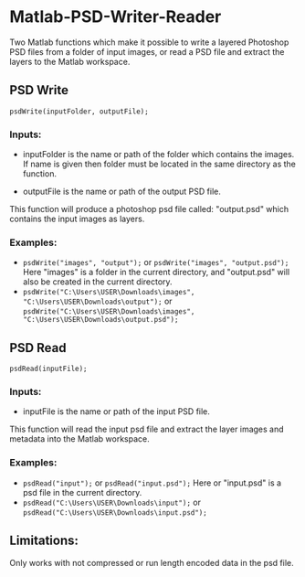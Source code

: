 # Matlab-PSD-Writer-Reader
Two Matlab functions which make it possible to write a layered Photoshop PSD files from a folder of input images, or read a PSD file and extract the layers to the Matlab workspace.

## PSD Write

```psdWrite(inputFolder, outputFile);```

### Inputs:

- inputFolder is the name or path of the folder which contains the images. If name is given then folder must be located in the same directory as the function.

- outputFile is the name or path of the output PSD file.

This function will produce a photoshop psd file called: "output.psd" which contains the input images as layers.

### Examples: 
- `psdWrite("images", "output");` or `psdWrite("images", "output.psd");` Here "images" is a folder in the current directory, and "output.psd" will also be created in the current directory.
- `psdWrite("C:\Users\USER\Downloads\images", "C:\Users\USER\Downloads\output");` or `psdWrite("C:\Users\USER\Downloads\images", "C:\Users\USER\Downloads\output.psd");`

## PSD Read

```psdRead(inputFile);```

### Inputs:

- inputFile is the name or path of the input PSD file.

This function will read the input psd file and extract the layer images and metadata into the Matlab workspace.

### Examples: 
- `psdRead("input");` or `psdRead("input.psd");` Here or "input.psd" is a psd file in the current directory.
- `psdRead("C:\Users\USER\Downloads\input");` or `psdRead("C:\Users\USER\Downloads\input.psd");`

## Limitations:
Only works with not compressed or run length encoded data in the psd file.

